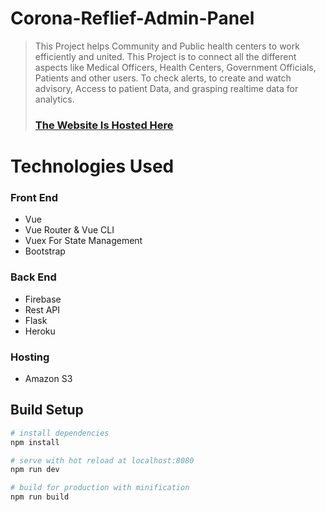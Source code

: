# Corona-Reflief-Admin-Panel

> This Project helps Community and Public health centers to work efficiently and united. This Project is to connect all the different aspects like Medical Officers, Health Centers, Government Officials, Patients and other users. To check alerts, to create and watch advisory, Access to patient Data, and grasping realtime data for analytics.
<a href="http://covid-server.s3-website.ap-south-1.amazonaws.com/"><h3>The Website Is Hosted Here</h3></a>
# Technologies Used
<h3>Front End</h3>
<ul>
  <li> Vue </li>
  <li> Vue Router & Vue CLI </li>
  <li>Vuex For State Management</li>
  <li>Bootstrap</li>
</ul>
<h3>Back End</h3>
<ul>
  <li> Firebase </li>
  <li> Rest API </li>
  <li> Flask</li>
  <li> Heroku </li>
</ul>
<h3>Hosting</h3>
<ul>
  <li> Amazon S3 </li>
</ul>

## Build Setup

``` bash
# install dependencies
npm install

# serve with hot reload at localhost:8080
npm run dev

# build for production with minification
npm run build
```


